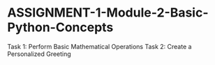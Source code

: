 # ASSIGNMENT-1-Module-2-Basic-Python-Concepts
Task 1: Perform Basic Mathematical Operations
Task 2: Create a Personalized Greeting
